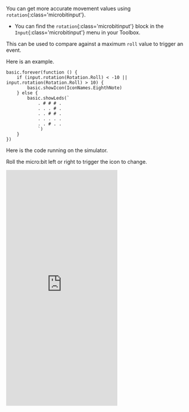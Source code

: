 You can get more accurate movement values using `rotation`{:class='microbitinput'}.

- You can find the `rotation`{:class='microbitinput'} block in the `Input`{:class='microbitinput'} menu in your Toolbox.

This can be used to compare against a maximum `roll` value to trigger an event.

Here is an example.

```microbit
basic.forever(function () {
    if (input.rotation(Rotation.Roll) < -10 || input.rotation(Rotation.Roll) > 10) {
        basic.showIcon(IconNames.EighthNote)
    } else {
        basic.showLeds(`
            . # # # .
            . . . # .
            . . # # .
            . . . . .
            . . # . .
            `)
    }
})
```

Here is the code running on the simulator.

Roll the micro:bit left or right to trigger the icon to change.
<br>
<div style="position:relative;height:0;padding-bottom:127%;overflow:hidden;"><iframe style="position:absolute;top:0;left:0;width:60%;height:100%;" src="https://makecode.microbit.org/---run?id=_gzvM5a8MgA4f" allowfullscreen="allowfullscreen" sandbox="allow-popups allow-forms allow-scripts allow-same-origin" frameborder="0"></iframe></div>
